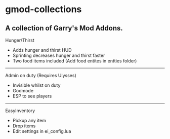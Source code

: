 # gmod-collections
A collection of Garry's Mod Addons.
----------------------------------------
Hunger/Thirst
* Adds hunger and thirst HUD
* Sprinting decreases hunger and thirst faster
* Two food items included
(Add food entites in entties folder)
----------------------------------------
Admin on duty (Requires Ulysses)
* Invisible whilst on duty
* Godmode
* ESP to see players
----------------------------------------
EasyInventory
* Pickup any item
* Drop items
* Edit settings in ei_config.lua
